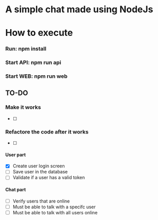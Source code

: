 # A simple chat made using NodeJs 

# How to execute
### Run: npm install
### Start API: npm run api
### Start WEB: npm run web

## TO-DO
  ### Make it works
  - [ ]
  ### Refactore the code after it works
  - [ ]
  #### User part
  - [x] Create user login screen
  - [ ] Save user in the database
  - [ ] Validate if a user has a valid token

  #### Chat part
  - [ ] Verify users that are online
  - [ ] Must be able to talk with a specifc user
  - [ ] Must be able to talk with all users online

